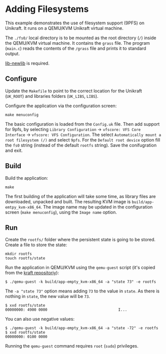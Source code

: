 # Adding Filesystems

This example demonstrates the use of filesystem support (9PFS) on Unikraft.
It runs on a QEMU/KVM Unikraft virtual machine.

The `./fs0/` local directory is to be mounted as the root directory (`/`) inside the QEMU/KVM virtual machine.
It contains the `grass` file.
The program (`main.c`) reads the contents of the `/grass` file and prints it to standard output.

[lib-newlib](https://github.com/unikraft/lib-newlib) is required.

## Configure

Update the `Makefile` to point to the correct location for the Unikraft (`UK_ROOT`) and libraries folders (`UK_LIBS`, `LIBS`).

Configure the application via the configuration screen:

```
make menuconfig
```

The basic configuration is loaded from the `Config.uk` file.
Then add support for 9pfs, by selecting `Library Configuration` -> `vfscore: VFS Core Interface` -> `vfscore: VFS Configuration`.
The select `Automatically mount a root filesystem (/)` and select `9pfs`.
For the `Default root device` option fill the `fs0` string (instead of the default `rootfs` string).
Save the conifugration and exit.

## Build

Build the application:
```
make
```
The first building of the application will take some time, as library files are downloaded, unpacked and built.
The resulting KVM image is `build/app-emtpy_kvm-x86_64`.
The image name may be updated in the configuration screen (`make menuconfig`), using the `Image name` option.

## Run

Create the `rootfs/` folder where the persistent state is going to be stored.
Create a file to store the state:
```
mkdir rootfs
touch rootfs/state
```

Run the application in QEMU/KVM using the `qemu-guest` script (it's copied from the [kraft repositoriy](https://github.com/unikraft/kraft/blob/staging/scripts/qemu-guest)):
```
$ ./qemu-guest -k build/app-empty_kvm-x86_64 -a "state 73" -e rootfs
```
The `-a "state 73"` option means adding `73` to the value in `state`.
As there is nothing in `state`, the new value will be `73`.
```
$ xxd rootfs/state
00000000: 4900 0000                                I...
```

You can also use negative values:
```
$ ./qemu-guest -k build/app-empty_kvm-x86_64 -a "state -72" -e rootfs
$ xxd rootfs/state
00000000: 0100 0000
```

Running the `qemu-guest` command requires `root` (`sudo`) privileges.
